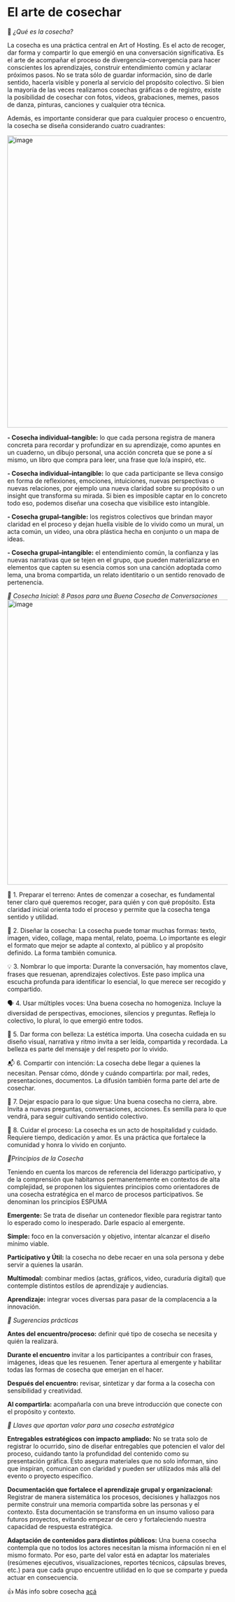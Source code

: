 # El arte de cosechar

🧭 _¿Qué es la cosecha?_

La cosecha es una práctica central en Art of Hosting. Es el acto de recoger, dar forma y compartir lo que emergió en una conversación significativa. Es el arte de acompañar el proceso de divergencia–convergencia para hacer conscientes los aprendizajes, construir entendimiento común y aclarar próximos pasos.
No se trata sólo de guardar información, sino de darle sentido, hacerla visible y ponerla al servicio del propósito colectivo. Si bien la mayoría de las veces realizamos cosechas gráficas o de registro, existe la posibilidad de cosechar con fotos, videos, grabaciones, memes, pasos de danza, pinturas, canciones y cualquier otra técnica.

Además, es importante considerar que para cualquier proceso o encuentro, la cosecha se diseña considerando cuatro cuadrantes:

<img width="893" height="668" alt="image" src="https://github.com/user-attachments/assets/52d60ad6-fab8-4df9-b0b6-a27e23c9b00a" />

**- Cosecha individual–tangible:** lo que cada persona registra de manera concreta para recordar y profundizar en su aprendizaje, como apuntes en un cuaderno, un dibujo personal, una acción concreta que se pone a sí mismo, un libro que compra para leer, una frase que lo/a inspiró, etc.

**- Cosecha individual–intangible:** lo que cada participante se lleva consigo en forma de reflexiones, emociones, intuiciones, nuevas perspectivas o nuevas relaciones, por ejemplo una nueva claridad sobre su propósito o un insight que transforma su mirada. Si bien es imposible captar en lo concreto todo eso, podemos diseñar una cosecha que visibilice esto intangible.

**- Cosecha grupal–tangible:** los registros colectivos que brindan mayor claridad en el proceso y dejan huella visible de lo vivido como un mural, un acta común, un video, una obra plástica hecha en conjunto o un mapa de ideas.

**- Cosecha grupal–intangible:** el entendimiento común, la confianza y las nuevas narrativas que se tejen en el grupo, que pueden materializarse en elementos que capten su esencia comos son una canción adoptada como lema, una broma compartida, un relato identitario o un sentido renovado de pertenencia.



_🌾 Cosecha Inicial: 8 Pasos para una Buena Cosecha de Conversaciones_
<img width="727" height="652" alt="image" src="https://github.com/user-attachments/assets/ae0520b6-69a0-45d4-a987-d2a8851b8100" />


🌱 1. Preparar el terreno: Antes de comenzar a cosechar, es fundamental tener claro qué queremos recoger, para quién y con qué propósito. Esta claridad inicial orienta todo el proceso y permite que la cosecha tenga sentido y utilidad.

🧵 2. Diseñar la cosecha: La cosecha puede tomar muchas formas: texto, imagen, video, collage, mapa mental, relato, poema. Lo importante es elegir el formato que mejor se adapte al contexto, al público y al propósito definido. La forma también comunica.

💡 3. Nombrar lo que importa: Durante la conversación, hay momentos clave, frases que resuenan, aprendizajes colectivos. Este paso implica una escucha profunda para identificar lo esencial, lo que merece ser recogido y compartido.

🗣️ 4. Usar múltiples voces: Una buena cosecha no homogeniza. Incluye la diversidad de perspectivas, emociones, silencios y preguntas. Refleja lo colectivo, lo plural, lo que emergió entre todos.

🎨 5. Dar forma con belleza: La estética importa. Una cosecha cuidada en su diseño visual, narrativa y ritmo invita a ser leída, compartida y recordada. La belleza es parte del mensaje y del respeto por lo vivido.

📬 6. Compartir con intención: La cosecha debe llegar a quienes la necesitan. Pensar cómo, dónde y cuándo compartirla: por mail, redes, presentaciones, documentos. La difusión también forma parte del arte de cosechar.

🌿 7. Dejar espacio para lo que sigue: Una buena cosecha no cierra, abre. Invita a nuevas preguntas, conversaciones, acciones. Es semilla para lo que vendrá, para seguir cultivando sentido colectivo.

🤲 8. Cuidar el proceso: La cosecha es un acto de hospitalidad y cuidado. Requiere tiempo, dedicación y amor. Es una práctica que fortalece la comunidad y honra lo vivido en conjunto.



_🌟Principios de la Cosecha_

Teniendo en cuenta los marcos de referencia del liderazgo participativo, y de la comprensión que habitamos permanentemente en contextos de alta complejidad, se proponen los siguientes principios como orientadores de una cosecha estratégica en el marco de procesos participativos. Se denominan los principios ESPUMA

**Emergente:** Se trata de diseñar un contenedor flexible para registrar tanto lo esperado como lo inesperado. Darle espacio al emergente.  

**Simple:** foco en la conversación y objetivo, intentar alcanzar el diseño mínimo viable. 

**Participativo y Útil:** la cosecha no debe recaer en una sola persona y debe servir a quienes la usarán.  

**Multimodal:** combinar medios (actas, gráficos, video, curaduría digital) que contemple distintos estilos de aprendizaje y audiencias. 

**Aprendizaje:** integrar voces diversas para pasar de la complacencia a la innovación. 



_🌟 Sugerencias prácticas_

**Antes del encuentro/proceso:** definir qué tipo de cosecha se necesita y quién la realizará.

**Durante el encuentro** invitar a los participantes a contribuir con frases, imágenes, ideas que les resuenen. Tener apertura al emergente y habilitar todas las formas de cosecha que emerjan en el hacer.

**Después del encuentro:** revisar, sintetizar y dar forma a la cosecha con sensibilidad y creatividad.

**Al compartirla:** acompañarla con una breve introducción que conecte con el propósito y contexto.



_🌟 Llaves que aportan valor para una cosecha estratégica_

**Entregables estratégicos con impacto ampliado:** No se trata solo de registrar lo ocurrido, sino de diseñar entregables que potencien el valor del proceso, cuidando tanto la profundidad del contenido como su presentación gráfica. Esto asegura materiales que no solo informan, sino que inspiran, comunican con claridad y pueden ser utilizados más allá del evento o proyecto específico.

**Documentación que fortalece el aprendizaje grupal y organizacional:** Registrar de manera sistemática los procesos, decisiones y hallazgos nos permite construir una memoria compartida sobre las personas y el contexto. Esta documentación se transforma en un insumo valioso para futuros proyectos, evitando empezar de cero y fortaleciendo nuestra capacidad de respuesta estratégica.

**Adaptación de contenidos para distintos públicos:** Una buena cosecha contempla que no todos los actores necesitan la misma información ni en el mismo formato. Por eso, parte del valor está en adaptar los materiales (resúmenes ejecutivos, visualizaciones, reportes técnicos, cápsulas breves, etc.) para que cada grupo encuentre utilidad en lo que se comparte y pueda actuar en consecuencia.



👍 Más info sobre cosecha [acá](https://padlet.com/vreg/biblioteca-art-of-hosting-profundizaci-n-t3hx53qjdc2xovx2.md)
